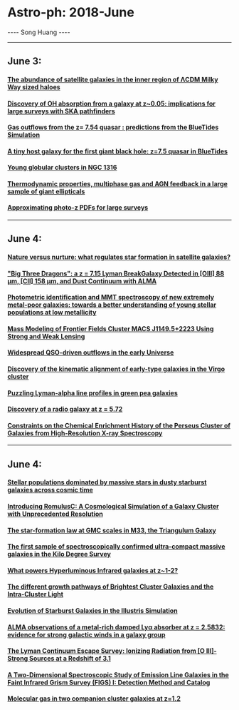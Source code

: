 # Astro-ph: 2018-June

---- Song Huang ----


----

## June 3:

#### [The abundance of satellite galaxies in the inner region of ΛCDM Milky Way sized haloes](https://arxiv.org/abs/1806.00041)


#### [Discovery of OH absorption from a galaxy at z~0.05: implications for large surveys with SKA pathfinders](https://arxiv.org/abs/1806.00172)


#### [Gas outflows from the z= 7.54 quasar : predictions from the BlueTides Simulation](https://arxiv.org/abs/1806.00184)


#### [A tiny host galaxy for the first giant black hole: z=7.5 quasar in BlueTides](https://arxiv.org/abs/1806.00185)


#### [Young globular clusters in NGC 1316](https://arxiv.org/abs/1806.00316)


#### [Thermodynamic properties, multiphase gas and AGN feedback in a large sample of giant ellipticals](https://arxiv.org/abs/1806.00455)


#### [Approximating photo-z PDFs for large surveys](https://arxiv.org/abs/1806.00014)


----

## June 4:

#### [Nature versus nurture: what regulates star formation in satellite galaxies?](https://arxiv.org/abs/1806.00484)


#### ["Big Three Dragons": a z = 7.15 Lyman BreakGalaxy Detected in [OIII] 88 μm, [CII] 158 μm, and Dust Continuum with ALMA](https://arxiv.org/abs/1806.00486)


#### [Photometric identification and MMT spectroscopy of new extremely metal-poor galaxies: towards a better understanding of young stellar populations at low metallicity](https://arxiv.org/abs/1806.00551)


#### [Mass Modeling of Frontier Fields Cluster MACS J1149.5+2223 Using Strong and Weak Lensing](https://arxiv.org/abs/1806.00698)


#### [Widespread QSO-driven outflows in the early Universe](https://arxiv.org/abs/1806.00786)


#### [Discovery of the kinematic alignment of early-type galaxies in the Virgo cluster](https://arxiv.org/abs/1806.00886)


#### [Puzzling Lyman-alpha line profiles in green pea galaxies](https://arxiv.org/abs/1806.01027)


#### [Discovery of a radio galaxy at z = 5.72](https://arxiv.org/abs/1806.01191)


#### [Constraints on the Chemical Enrichment History of the Perseus Cluster of Galaxies from High-Resolution X-ray Spectroscopy](https://arxiv.org/abs/1806.00932)



----

## June 4:

#### [Stellar populations dominated by massive stars in dusty starburst galaxies across cosmic time](https://arxiv.org/abs/1806.01280)


#### [Introducing RomulusC: A Cosmological Simulation of a Galaxy Cluster with Unprecedented Resolution](https://arxiv.org/abs/1806.01282)


#### [The star-formation law at GMC scales in M33, the Triangulum Galaxy](https://arxiv.org/abs/1806.01293)


#### [The first sample of spectroscopically confirmed ultra-compact massive galaxies in the Kilo Degree Survey](https://arxiv.org/abs/1806.01307)


#### [What powers Hyperluminous Infrared galaxies at z~1-2?](https://arxiv.org/abs/1806.01336)


#### [The different growth pathways of Brightest Cluster Galaxies and the Intra-Cluster Light](https://arxiv.org/abs/1806.01480)


#### [Evolution of Starburst Galaxies in the Illustris Simulation](https://arxiv.org/abs/1806.01628)


#### [ALMA observations of a metal-rich damped Lyα absorber at z = 2.5832: evidence for strong galactic winds in a galaxy group](https://arxiv.org/abs/1806.01715)


#### [The Lyman Continuum Escape Survey: Ionizing Radiation from [O III]-Strong Sources at a Redshift of 3.1](https://arxiv.org/abs/1806.01741)


#### [A Two-Dimensional Spectroscopic Study of Emission Line Galaxies in the Faint Infrared Grism Survey (FIGS) I: Detection Method and Catalog](https://arxiv.org/abs/1806.01787)


#### [Molecular gas in two companion cluster galaxies at z=1.2](https://arxiv.org/abs/1806.01826)
